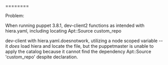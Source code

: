 ========

Problem:

When running puppet 3.8.1, dev-client2 functions as intended with hiera.yaml,
including locating Apt::Source custom_repo

dev-client with hiera.yaml.doesnotwork, utilizing a node scoped variable --
it *does* load hiera and locate the file, but the puppetmaster is unable to
apply the catalog because it cannot find the dependency Apt::Source
'custom_repo' despite declaration.
